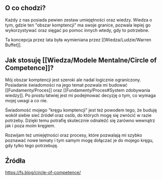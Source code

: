 ## O co chodzi?
Każdy z nas posiada pewien zestaw umiejętności oraz wiedzy. Wiedza o tym, gdzie ten "obszar komptencji" ma swoje granice, pozwala lepiej go wykorzystywać oraz sięgać po pomoc innych wtedy, gdy to potrzebne. 

Ta koncepcja przez lata była wymieniana przez [[Wiedza/Ludzie/Warren Buffet]].


## Jak stosuję [[Wiedza/Modele Mentalne/Circle of Competence]]?
Mój obszar komptencji jest szeroki ale nadal logicznie ograniczony. Posiadanie świadomości na jego temat pozwala mi budować [[Fundamenty/Proces]] oraz [[Fundamenty/Proces#System zdobywania wiedzy]]. Po prostu łatwiej jest mi podejmować decyzję o tym, co wymaga mojej uwagi a co nie.

Świadomość mojego "kręgu komptencji" jest też powodem tego, że buduję wokół siebie sieć źródeł oraz osób, do których mogę się zwrócić w razie potrzeby. Dzięki temu potrafię skutecznie odnaleźć się zarówno wewnątrz jak i poza moim kręgiem.

Rozwijam też umiejętności oraz procesy, które pozwalają mi szybko poznawać nowe tematy i tym samym mogę dołączać je do mojego kręgu, gdy tylko tego potrzebuję. 

## Źródła
https://fs.blog/circle-of-competence/